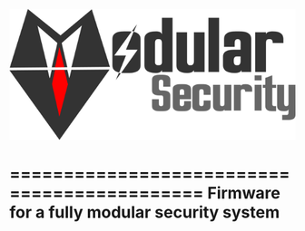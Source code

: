 ![alt tag](secumod_final.png)

============================================
Firmware for a fully modular security system
============================================
